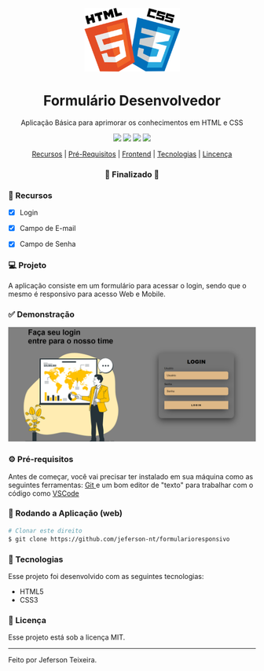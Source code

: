<p align="center">
  <img src="https://github.com/jeferson-nt/formulario-html-css/blob/master/img/logo.png" alt="logo" height="130"/>
</p>

<h1 align="center">
   Formulário Desenvolvedor
</h1>

<p align="center">Aplicação Básica para aprimorar os conhecimentos em HTML e CSS </p>

<p align="center">
  <img src="https://img.shields.io/static/v1?label=html&message=5.0&color=61DAFB&logo=html" />
  <img src="https://img.shields.io/static/v1?label=css&message=3.0&color=0088CC&logo=css" />
  <img src="https://img.shields.io/badge/last%21commit-march-important" />
  <img src="https://img.shields.io/badge/license-MIT-success"/>
</p>

<p align="center">
  <a href="#-features">Recursos</a>     |    
  <a href="#-pré-requisitos">Pré-Requisitos</a>     |    
  <a href="#-rodando-a-aplicação-web">Frontend</a>     |    
  <a href="#-tecnologias">Tecnologias</a>     |    
  <a href="#-licença">Lincença</a>
</p>

<h3 align="center">
🚧 Finalizado 🚧
</h3>

###  📎 Recursos

- [x] Login
- [x] Campo de E-mail
- [x] Campo de Senha


###  💻 Projeto

A aplicação consiste em um formulário para acessar o login, sendo que o mesmo é responsivo para acesso Web e Mobile.

###  ✅ Demonstração
<img src=https://github.com/jeferson-nt/formularioresponsivo/blob/master/img/img.png/>

###  ⚙ Pré-requisitos

Antes de começar, você vai precisar ter instalado em sua máquina como as seguintes ferramentas:
[ Git ](https://git-scm.com) e um bom editor de "texto" para trabalhar com o código como [ VSCode ](https://code.visualstudio.com/)

###  📗 Rodando a Aplicação (web)

```bash
# Clonar este direito
$ git clone https://github.com/jeferson-nt/formularioresponsivo
```

###  🚀 Tecnologias

Esse projeto foi desenvolvido com as seguintes tecnologias:

- HTML5
- CSS3

###  📝 Licença

Esse projeto está sob a licença MIT.

<hr/>

Feito por Jeferson Teixeira.

